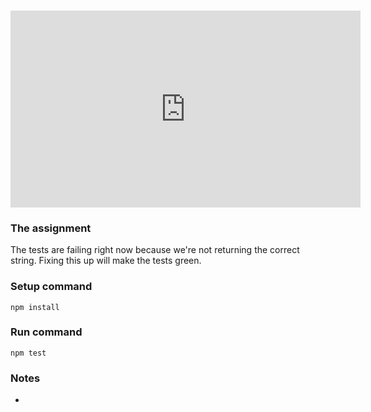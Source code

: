 ###
<iframe width="560" height="315" src="https://www.youtube.com/watch?v=FioqUnOGlq8" frameborder="0" allowfullscreen></iframe>

### The assignment
The tests are failing right now because we're not returning the correct string. Fixing this up will make the tests green.

### Setup command
`npm install`

### Run command
`npm test`

### Notes
- 
